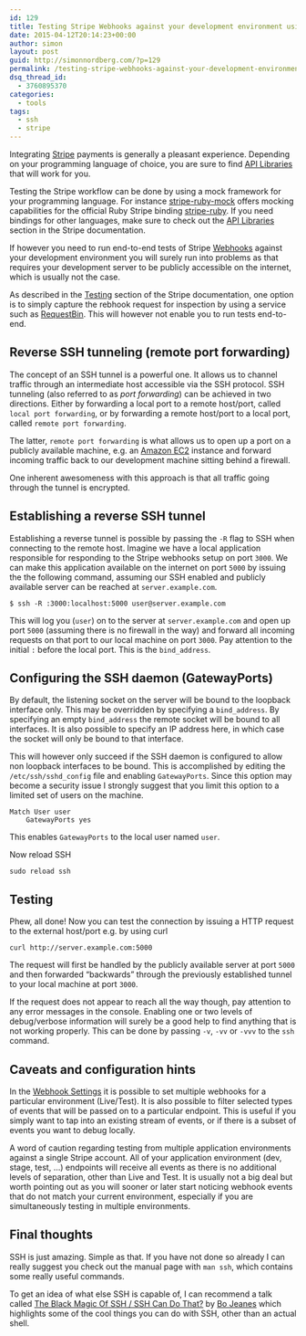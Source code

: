 ```yaml
---
id: 129
title: Testing Stripe Webhooks against your development environment using a reverse SSH tunnel
date: 2015-04-12T20:14:23+00:00
author: simon
layout: post
guid: http://simonnordberg.com/?p=129
permalink: /testing-stripe-webhooks-against-your-development-environment-using-a-reverse-ssh-tunnel/
dsq_thread_id:
  - 3760895370
categories:
  - tools
tags:
  - ssh
  - stripe
---
```

Integrating [Stripe](https://stripe.com) payments is generally a pleasant experience. Depending on your programming language of choice, you are sure to find [API Libraries](https://stripe.com/docs/libraries) that will work for you.

Testing the Stripe workflow can be done by using a mock framework for your programming language. For instance [stripe-ruby-mock](https://github.com/rebelidealist/stripe-ruby-mock) offers mocking capabilities for the official Ruby Stripe binding [stripe-ruby](https://github.com/stripe/stripe-ruby). If you need bindings for other languages, make sure to check out the [API Libraries](https://stripe.com/docs/libraries) section in the Stripe documentation.

If however you need to run end-to-end tests of Stripe [Webhooks](https://stripe.com/docs/webhooks) against your development environment you will surely run into problems as that requires your development server to be publicly accessible on the internet, which is usually not the case.

As described in the [Testing](https://stripe.com/docs/testing#how-do-i-test-stripe-webhooks) section of the Stripe documentation, one option is to simply capture the rebhook request for inspection by using a service such as [RequestBin](http://requestb.in/). This will however not enable you to run tests end-to-end.

## Reverse SSH tunneling (remote port forwarding)

The concept of an SSH tunnel is a powerful one. It allows us to channel traffic through an intermediate host accessible via the SSH protocol. SSH tunneling (also referred to as _port forwarding_) can be achieved in two directions. Either by forwarding a local port to a remote host/port, called `local port forwarding`, or by forwarding a remote host/port to a local port, called `remote port forwarding`.

The latter, `remote port forwarding` is what allows us to open up a port on a publicly available machine, e.g. an [Amazon EC2](http://aws.amazon.com/ec2/) instance and forward incoming traffic back to our development machine sitting behind a firewall.

One inherent awesomeness with this approach is that all traffic going through the tunnel is encrypted.

## Establishing a reverse SSH tunnel

Establishing a reverse tunnel is possible by passing the `-R` flag to SSH when connecting to the remote host. Imagine we have a local application responsible for responding to the Stripe webhooks setup on port `3000`. We can make this application available on the internet on port `5000` by issuing the the following command, assuming our SSH enabled and publicly available server can be reached at `server.example.com`.

    $ ssh -R :3000:localhost:5000 user@server.example.com
    

This will log you (`user`) on to the server at `server.example.com` and open up port `5000` (assuming there is no firewall in the way) and forward all incoming requests on that port to our local machine on port `3000`. Pay attention to the initial `:` before the local port. This is the `bind_address`.

## Configuring the SSH daemon (GatewayPorts)

By default, the listening socket on the server will be bound to the loopback interface only. This may be overridden by specifying a `bind_address`. By specifying an empty `bind_address` the remote socket will be bound to all interfaces. It is also possible to specify an IP address here, in which case the socket will only be bound to that interface.

This will however only succeed if the SSH daemon is configured to allow non loopback interfaces to be bound. This is accomplished by editing the `/etc/ssh/sshd_config` file and enabling `GatewayPorts`. Since this option may become a security issue I strongly suggest that you limit this option to a limited set of users on the machine.

    Match User user
        GatewayPorts yes
    

This enables `GatewayPorts` to the local user named `user`.

Now reload SSH

    sudo reload ssh
    

## Testing

Phew, all done! Now you can test the connection by issuing a HTTP request to the external host/port e.g. by using curl

    curl http://server.example.com:5000
    

The request will first be handled by the publicly available server at port `5000` and then forwarded &#8220;backwards&#8221; through the previously established tunnel to your local machine at port `3000`.

If the request does not appear to reach all the way though, pay attention to any error messages in the console. Enabling one or two levels of debug/verbose information will surely be a good help to find anything that is not working properly. This can be done by passing `-v`, `-vv` or `-vvv` to the `ssh` command.

## Caveats and configuration hints

In the [Webhook Settings](https://dashboard.stripe.com/account/webhooks) it is possible to set multiple webhooks for a particular environment (Live/Test). It is also possible to filter selected types of events that will be passed on to a particular endpoint. This is useful if you simply want to tap into an existing stream of events, or if there is a subset of events you want to debug locally.

A word of caution regarding testing from multiple application environments against a single Stripe account. All of your application environment (dev, stage, test, &#8230;) endpoints will receive all events as there is no additional levels of separation, other than Live and Test. It is usually not a big deal but worth pointing out as you will sooner or later start noticing webhook events that do not match your current environment, especially if you are simultaneously testing in multiple environments.

## Final thoughts

SSH is just amazing. Simple as that. If you have not done so already I can really suggest you check out the manual page with `man ssh`, which contains some really useful commands.

To get an idea of what else SSH is capable of, I can recommend a talk called [The Black Magic Of SSH / SSH Can Do That?](https://vimeo.com/54505525) by [Bo Jeanes](https://twitter.com/bjeanes) which highlights some of the cool things you can do with SSH, other than an actual shell.